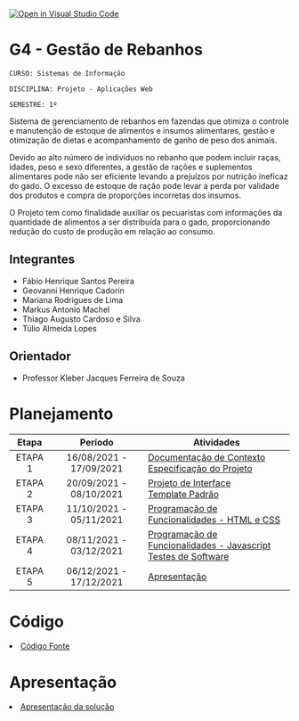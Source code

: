 [![Open in Visual Studio Code](https://classroom.github.com/assets/open-in-vscode-f059dc9a6f8d3a56e377f745f24479a46679e63a5d9fe6f495e02850cd0d8118.svg)](https://classroom.github.com/online_ide?assignment_repo_id=443943&assignment_repo_type=GroupAssignmentRepo)
# G4 - Gestão de Rebanhos

`CURSO: Sistemas de Informação`

`DISCIPLINA: Projeto - Aplicações Web`

`SEMESTRE: 1º`

Sistema de gerenciamento de rebanhos em fazendas que otimiza o controle e manutenção de estoque de alimentos e insumos alimentares, gestão e otimização de dietas e acompanhamento de ganho de peso dos animais.

Devido ao alto número de indivíduos no rebanho que podem incluir raças, idades, peso e sexo diferentes, a gestão de rações e suplementos alimentares pode não ser eficiente levando a prejuízos por nutrição ineficaz do gado. O excesso de estoque de ração pode levar a perda por validade dos produtos e compra de proporções incorretas dos insumos.

O Projeto tem como finalidade auxiliar os pecuaristas com informações da quantidade de alimentos a ser distribuída para o gado, proporcionando redução do custo de produção em relação ao consumo.

## Integrantes

* Fábio Henrique Santos Pereira
* Geovanni Henrique Cadorin
* Mariana Rodrigues de Lima
* Markus Antonio Machel
* Thiago Augusto Cardoso e Silva
* Túlio Almeida Lopes

## Orientador

* Professor Kleber Jacques Ferreira de Souza

# Planejamento

| Etapa         | Período                   | Atividades |
|  :----:   |  :----:               | ----------- |
| ETAPA 1       | 16/08/2021 - 17/09/2021   |[Documentação de Contexto](docs/context.md) <br> [Especificação do Projeto](docs/especification.md) |
| ETAPA 2       | 20/09/2021 - 08/10/2021   |[Projeto de Interface](docs/interface.md) <br> [Template Padrão](docs/template.md) |
| ETAPA 3       | 11/10/2021 - 05/11/2021   |[Programação de Funcionalidades - HTML e CSS](docs/development.md) |
| ETAPA 4       | 08/11/2021 - 03/12/2021   |[Programação de Funcionalidades - Javascript](docs/development.md) <br> [Testes de Software ](docs/tests.md) |
| ETAPA 5       | 06/12/2021 - 17/12/2021   | [Apresentação](presentation/README.md) |

# Código

<li><a href="src/README.md"> Código Fonte</a></li>

# Apresentação

<li><a href="presentation/README.md"> Apresentação da solução</a></li>
